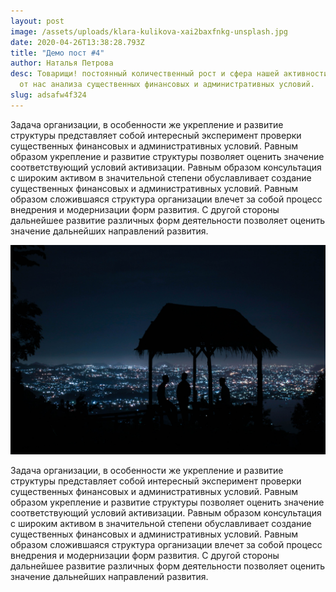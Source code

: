 ```yaml
---
layout: post
image: /assets/uploads/klara-kulikova-xai2baxfnkg-unsplash.jpg
date: 2020-04-26T13:38:28.793Z
title: "Демо пост #4"
author: Наталья Петрова
desc: Товарищи! постоянный количественный рост и сфера нашей активности требуют
  от нас анализа существенных финансовых и административных условий.
slug: adsafw4f324
---
```

<!--StartFragment-->

Задача организации, в особенности же укрепление и развитие структуры представляет собой интересный эксперимент проверки существенных финансовых и административных условий. Равным образом укрепление и развитие структуры позволяет оценить значение соответствующий условий активизации. Равным образом консультация с широким активом в значительной степени обуславливает создание существенных финансовых и административных условий. Равным образом сложившаяся структура организации влечет за собой процесс внедрения и модернизации форм развития. С другой стороны дальнейшее развитие различных форм деятельности позволяет оценить значение дальнейших направлений развития.

![вацуа](/assets/uploads/setyaki-irham-rvpcncye4ma-unsplash-1-.jpg "34а3")

Задача организации, в особенности же укрепление и развитие структуры представляет собой интересный эксперимент проверки существенных финансовых и административных условий. Равным образом укрепление и развитие структуры позволяет оценить значение соответствующий условий активизации. Равным образом консультация с широким активом в значительной степени обуславливает создание существенных финансовых и административных условий. Равным образом сложившаяся структура организации влечет за собой процесс внедрения и модернизации форм развития. С другой стороны дальнейшее развитие различных форм деятельности позволяет оценить значение дальнейших направлений развития.



<!--EndFragment-->